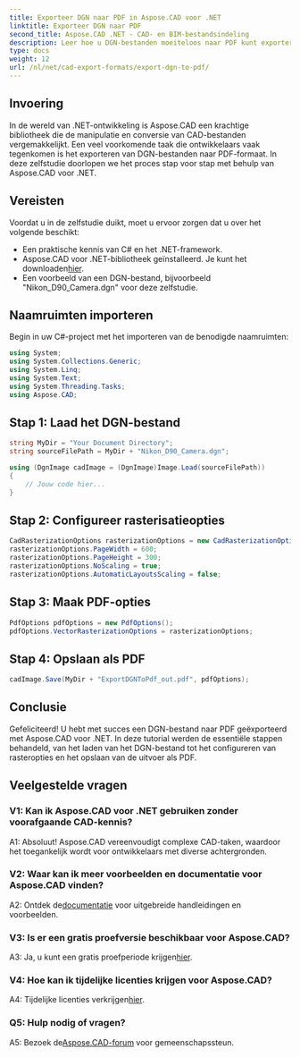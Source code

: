 ```yaml
---
title: Exporteer DGN naar PDF in Aspose.CAD voor .NET
linktitle: Exporteer DGN naar PDF
second_title: Aspose.CAD .NET - CAD- en BIM-bestandsindeling
description: Leer hoe u DGN-bestanden moeiteloos naar PDF kunt exporteren met Aspose.CAD voor .NET. Een stapsgewijze handleiding voor naadloze manipulatie van CAD-bestanden.
type: docs
weight: 12
url: /nl/net/cad-export-formats/export-dgn-to-pdf/
---
```

## Invoering

In de wereld van .NET-ontwikkeling is Aspose.CAD een krachtige bibliotheek die de manipulatie en conversie van CAD-bestanden vergemakkelijkt. Een veel voorkomende taak die ontwikkelaars vaak tegenkomen is het exporteren van DGN-bestanden naar PDF-formaat. In deze zelfstudie doorlopen we het proces stap voor stap met behulp van Aspose.CAD voor .NET.

## Vereisten

Voordat u in de zelfstudie duikt, moet u ervoor zorgen dat u over het volgende beschikt:

- Een praktische kennis van C# en het .NET-framework.
-  Aspose.CAD voor .NET-bibliotheek geïnstalleerd. Je kunt het downloaden[hier](https://releases.aspose.com/cad/net/).
- Een voorbeeld van een DGN-bestand, bijvoorbeeld "Nikon_D90_Camera.dgn" voor deze zelfstudie.

## Naamruimten importeren

Begin in uw C#-project met het importeren van de benodigde naamruimten:

```csharp
using System;
using System.Collections.Generic;
using System.Linq;
using System.Text;
using System.Threading.Tasks;
using Aspose.CAD;
```

## Stap 1: Laad het DGN-bestand

```csharp
string MyDir = "Your Document Directory";
string sourceFilePath = MyDir + "Nikon_D90_Camera.dgn";

using (DgnImage cadImage = (DgnImage)Image.Load(sourceFilePath))
{
    // Jouw code hier...
}
```

## Stap 2: Configureer rasterisatieopties

```csharp
CadRasterizationOptions rasterizationOptions = new CadRasterizationOptions();
rasterizationOptions.PageWidth = 600;
rasterizationOptions.PageHeight = 300;
rasterizationOptions.NoScaling = true;
rasterizationOptions.AutomaticLayoutsScaling = false;
```

## Stap 3: Maak PDF-opties

```csharp
PdfOptions pdfOptions = new PdfOptions();
pdfOptions.VectorRasterizationOptions = rasterizationOptions;
```

## Stap 4: Opslaan als PDF

```csharp
cadImage.Save(MyDir + "ExportDGNToPdf_out.pdf", pdfOptions);
```

## Conclusie

Gefeliciteerd! U hebt met succes een DGN-bestand naar PDF geëxporteerd met Aspose.CAD voor .NET. In deze tutorial werden de essentiële stappen behandeld, van het laden van het DGN-bestand tot het configureren van rasteropties en het opslaan van de uitvoer als PDF.

## Veelgestelde vragen

### V1: Kan ik Aspose.CAD voor .NET gebruiken zonder voorafgaande CAD-kennis?

A1: Absoluut! Aspose.CAD vereenvoudigt complexe CAD-taken, waardoor het toegankelijk wordt voor ontwikkelaars met diverse achtergronden.

### V2: Waar kan ik meer voorbeelden en documentatie voor Aspose.CAD vinden?

 A2: Ontdek de[documentatie](https://reference.aspose.com/cad/net/) voor uitgebreide handleidingen en voorbeelden.

### V3: Is er een gratis proefversie beschikbaar voor Aspose.CAD?

A3: Ja, u kunt een gratis proefperiode krijgen[hier](https://releases.aspose.com/).

### V4: Hoe kan ik tijdelijke licenties krijgen voor Aspose.CAD?

 A4: Tijdelijke licenties verkrijgen[hier](https://purchase.aspose.com/temporary-license/).

### Q5: Hulp nodig of vragen?

A5: Bezoek de[Aspose.CAD-forum](https://forum.aspose.com/c/cad/19) voor gemeenschapssteun.